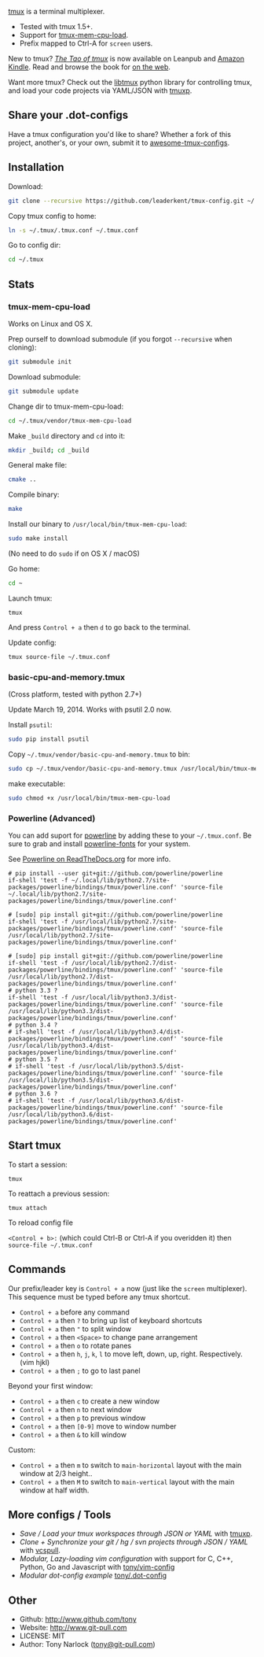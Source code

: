 [tmux](http://tmux.sourceforge.net/) is a terminal multiplexer.

- Tested with tmux 1.5+.
- Support for [tmux-mem-cpu-load](http://github.com/thewtex/tmux-mem-cpu-load).
- Prefix mapped to Ctrl-A for `screen` users.

New to tmux? [_The Tao of tmux_](https://leanpub.com/the-tao-of-tmux) is now available on Leanpub
and [Amazon Kindle](http://amzn.to/2gPfRhC). Read and browse the book for
[on the web](https://leanpub.com/the-tao-of-tmux/read).

Want more tmux? Check out the [libtmux](https://github.com/tony/libtmux) python library for
controlling tmux, and load your code projects via YAML/JSON with
[tmuxp](https://github.com/tony/tmuxp).

## Share your .dot-configs

Have a tmux configuration you'd like to share? Whether a fork of this project, another's, or your
own, submit it to [awesome-tmux-configs](https://github.com/tony/awesome-tmux-configs).

## Installation

Download:

```bash
git clone --recursive https://github.com/leaderkent/tmux-config.git ~/.tmux
```

Copy tmux config to home:

```bash
ln -s ~/.tmux/.tmux.conf ~/.tmux.conf
```

Go to config dir:

```bash
cd ~/.tmux
```

## Stats

### tmux-mem-cpu-load

Works on Linux and OS X.

Prep ourself to download submodule (if you forgot `--recursive` when cloning):

```bash
git submodule init
```

Download submodule:

```bash
git submodule update
```

Change dir to tmux-mem-cpu-load:

```bash
cd ~/.tmux/vendor/tmux-mem-cpu-load
```

Make `_build` directory and `cd` into it:

```bash
mkdir _build; cd _build
```

General make file:

```bash
cmake ..
```

Compile binary:

```bash
make
```

Install our binary to `/usr/local/bin/tmux-mem-cpu-load`:

```bash
sudo make install
```

(No need to do `sudo` if on OS X / macOS)

Go home:

```bash
cd ~
```

Launch tmux:

```
tmux
```

And press `Control + a` then `d` to go back to the terminal.

Update config:

```bash
tmux source-file ~/.tmux.conf
```

### basic-cpu-and-memory.tmux

(Cross platform, tested with python 2.7+)

Update March 19, 2014. Works with psutil 2.0 now.

Install `psutil`:

```bash
sudo pip install psutil
```

Copy `~/.tmux/vendor/basic-cpu-and-memory.tmux` to bin:

```bash
sudo cp ~/.tmux/vendor/basic-cpu-and-memory.tmux /usr/local/bin/tmux-mem-cpu-load
```

make executable:

```bash
sudo chmod +x /usr/local/bin/tmux-mem-cpu-load
```

### Powerline (Advanced)

You can add suport for [powerline](https://github.com/powerline/powerline) by adding these to your
`~/.tmux.conf`. Be sure to grab and install [powerline-fonts](https://github.com/powerline/fonts)
for your system.

See [Powerline on ReadTheDocs.org](https://powerline.readthedocs.org/en/master/) for more info.

```
# pip install --user git+git://github.com/powerline/powerline
if-shell 'test -f ~/.local/lib/python2.7/site-packages/powerline/bindings/tmux/powerline.conf' 'source-file ~/.local/lib/python2.7/site-packages/powerline/bindings/tmux/powerline.conf'

# [sudo] pip install git+git://github.com/powerline/powerline
if-shell 'test -f /usr/local/lib/python2.7/site-packages/powerline/bindings/tmux/powerline.conf' 'source-file /usr/local/lib/python2.7/site-packages/powerline/bindings/tmux/powerline.conf'

# [sudo] pip install git+git://github.com/powerline/powerline
if-shell 'test -f /usr/local/lib/python2.7/dist-packages/powerline/bindings/tmux/powerline.conf' 'source-file /usr/local/lib/python2.7/dist-packages/powerline/bindings/tmux/powerline.conf'
# python 3.3 ?
if-shell 'test -f /usr/local/lib/python3.3/dist-packages/powerline/bindings/tmux/powerline.conf' 'source-file /usr/local/lib/python3.3/dist-packages/powerline/bindings/tmux/powerline.conf'
# python 3.4 ?
# if-shell 'test -f /usr/local/lib/python3.4/dist-packages/powerline/bindings/tmux/powerline.conf' 'source-file /usr/local/lib/python3.4/dist-packages/powerline/bindings/tmux/powerline.conf'
# python 3.5 ?
# if-shell 'test -f /usr/local/lib/python3.5/dist-packages/powerline/bindings/tmux/powerline.conf' 'source-file /usr/local/lib/python3.5/dist-packages/powerline/bindings/tmux/powerline.conf'
# python 3.6 ?
# if-shell 'test -f /usr/local/lib/python3.6/dist-packages/powerline/bindings/tmux/powerline.conf' 'source-file /usr/local/lib/python3.6/dist-packages/powerline/bindings/tmux/powerline.conf'
```

## Start tmux

To start a session:

`tmux`

To reattach a previous session:

`tmux attach`

To reload config file

`<Control + b>:` (which could Ctrl-B or Ctrl-A if you overidden it) then `source-file ~/.tmux.conf`

## Commands

Our prefix/leader key is `Control + a` now (just like the `screen` multiplexer). This sequence must
be typed before any tmux shortcut.

- `Control + a` before any command
- `Control + a` then `?` to bring up list of keyboard shortcuts
- `Control + a` then `"` to split window
- `Control + a` then `<Space>` to change pane arrangement
- `Control + a` then `o` to rotate panes
- `Control + a` then `h`, `j`, `k`, `l` to move left, down, up, right. Respectively. (vim hjkl)
- `Control + a` then `;` to go to last panel

Beyond your first window:

- `Control + a` then `c` to create a new window
- `Control + a` then `n` to next window
- `Control + a` then `p` to previous window
- `Control + a` then `[0-9]` move to window number
- `Control + a` then `&` to kill window

Custom:

- `Control + a` then `m` to switch to `main-horizontal` layout with the main window at 2/3 height..
- `Control + a` then `M` to switch to `main-vertical` layout with the main window at half width.

## More configs / Tools

- _Save / Load your tmux workspaces through JSON or YAML_ with
  [tmuxp](https://github.com/tony/tmuxp).
- _Clone + Synchronize your git / hg / svn projects through JSON / YAML_ with
  [vcspull](https://github.com/tony/vcspull).
- _Modular, Lazy-loading vim configuration_ with support for C, C++, Python, Go and Javascript with
  [tony/vim-config](https://github.com/tony/vim-config)
- _Modular dot-config example_ [tony/.dot-config](https://github.com/tony/.dot-config)

## Other

- Github: http://www.github.com/tony
- Website: http://www.git-pull.com
- LICENSE: MIT
- Author: Tony Narlock (tony@git-pull.com)

